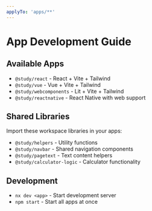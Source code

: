 ```yaml
---
applyTo: 'apps/**'
---
```


# App Development Guide

## Available Apps
- `@study/react` - React + Vite + Tailwind
- `@study/vue` - Vue + Vite + Tailwind  
- `@study/webcomponents` - Lit + Vite + Tailwind
- `@study/reactnative` - React Native with web support

## Shared Libraries
Import these workspace libraries in your apps:
- `@study/helpers` - Utility functions
- `@study/navbar` - Shared navigation components
- `@study/pagetext` - Text content helpers
- `@study/calculator-logic` - Calculator functionality

## Development
- `nx dev <app>` - Start development server
- `npm start` - Start all apps at once
